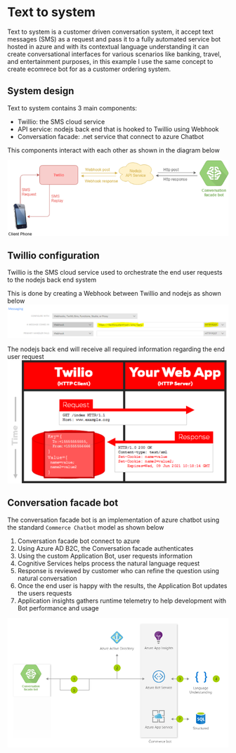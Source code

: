 # Text to system

Text to system is a customer driven conversation system, it accept text messages (SMS) as a request and pass it to a fully automated service bot hosted in azure and with its contextual language understanding it can create conversational interfaces for various scenarios like banking, travel, and entertainment purposes, in this example I use the same concept to create ecomrece bot for as a customer ordering system.

## System design

Text to system contains 3 main components:

- Twillio: the SMS cloud service
- API service: nodejs back end that is hooked to Twillio using Webhook
- Conversation facade: .net service that connect to azure Chatbot

This components interact with each other as shown in the diagram below

![Text to system](docs/TextToSystem.png)

## Twillio configuration

Twillio is the SMS cloud service used to orchestrate the end user requests to the nodejs back end system

This is done by creating a Webhook between Twillio and nodejs as shown below
![Text to system Twillio](docs/TextToSystem-Twillio.png)

The nodejs back end will receive all required information regarding the end user request
![Text to system Twillio and nodejs](docs/twillio-nodejs.png)

## Conversation facade bot

The conversation facade bot is an implementation of azure chatbot using the standard `Commerce Chatbot` model as shown below

1. Conversation facade bot connect to azure
2. Using Azure AD B2C, the Conversation facade authenticates
3. Using the custom Application Bot, user requests information
4. Cognitive Services helps process the natural language request
5. Response is reviewed by customer who can refine the question using natural conversation
6. Once the end user is happy with the results, the Application Bot updates the users requests
7. Application insights gathers runtime telemetry to help development with Bot performance and usage

![Text to system Twillio and nodejs](docs/AzureChatbot.png)
